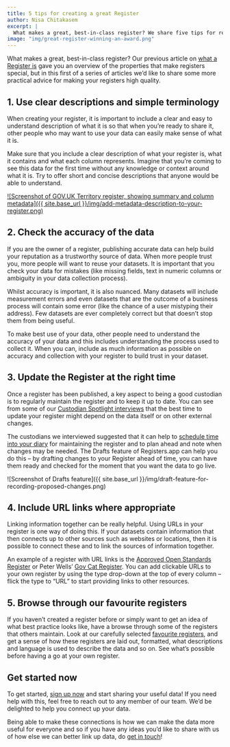 ```yaml
---
title: 5 tips for creating a great Register
author: Nisa Chitakasem
excerpt: |
  What makes a great, best-in-class register? We share five tips for register custodians on how to make their data high-quality, trustworthy and useful.
image: "img/great-register-winning-an-award.png"
---
```

What makes a great, best-in-class register? Our previous article on [what a Register is](https://registers.blog/what-is-a-register) gave you an overview of the properties that make registers special, but in this first of a series of articles we’d like to share some more practical advice for making your registers high quality.

## 1. Use clear descriptions and simple terminology
When creating your register, it is important to include a clear and easy to understand description of what it is so that when you’re ready to share it, other people who may want to use your data can easily make sense of what it is.

Make sure that you include a clear description of what your register is, what it contains and what each column represents. Imagine that you’re coming to see this data for the first time without any knowledge or context around what it is. Try to offer short and concise descriptions that anyone would be able to understand.

[![Screenshot of GOV.UK Territory register, showing summary and column metadata]({{ site.base_url }}/img/add-metadata-description-to-your-register.png)](https://registers.app/register/11:207)

## 2. Check the accuracy of the data
If you are the owner of a register, publishing accurate data can help build your reputation as a trustworthy source of data. When more people trust you, more people will want to reuse your datasets. It is important that you check your data for mistakes (like missing fields, text in numeric columns or ambiguity in your data collection process).

Whilst accuracy is important, it is also nuanced. Many datasets will include measurement errors and even datasets that are the outcome of a business process will contain some error (like the chance of a user mistyping their address). Few datasets are ever completely correct but that doesn’t stop them from being useful.

To make best use of your data, other people need to understand the accuracy of your data and this includes understanding the process used to collect it. When you can, include as much information as possible on accuracy and collection with your register to build trust in your dataset.

## 3. Update the Register at the right time
Once a register has been published, a key aspect to being a good custodian is to regularly maintain the register and to keep it up to date. You can see from some of our [Custodian Spotlight interviews](https://registers.blog/custodian-spotlight-mark-coram) that the best time to update your register might depend on the data itself or on other external changes.

The custodians we interviewed suggested that it can help to [schedule time into your diary](https://registers.blog/custodian-spotlight-gillian-hall) for maintaining the register and to plan ahead and note when changes may be needed. The Drafts feature of Registers.app can help you do this – by drafting changes to your Register ahead of time, you can have them ready and checked for the moment that you want the data to go live.

![Screenshot of Drafts feature]({{ site.base_url }}/img/draft-feature-for-recording-proposed-changes.png)

## 4. Include URL links where appropriate
Linking information together can be really helpful. Using URLs in your register is one way of doing this. If your datasets contain information that then connects up to other sources such as websites or locations, then it is possible to connect these and to link the sources of information together.

An example of a register with URL links is the [Approved Open Standards Register](https://registers.app/register/11:62) or Peter Wells’ [Gov Cat Register](https://registers.app/register/11:320). You can add clickable URLs to your own register by using the type drop-down at the top of every column – flick the type to “URL” to start providing links to other resources.

## 5. Browse through our favourite registers
If you haven’t created a register before or simply want to get an idea of what best practice looks like, have a browse through some of the registers that others maintain.  Look at our carefully selected [favourite registers](https://registers.app/explore), and get a sense of how these registers are laid out, formatted, what descriptions and language is used to describe the data and so on.  See what’s possible before having a go at your own register.

## Get started now
To get started, [sign up now](https://registers.app/) and start sharing your useful data! If you need help with this, feel free to reach out to any member of our team. We’d be delighted to help you connect up your data.

Being able to make these connections is how we can make the data more useful for everyone and so if you have any ideas you’d like to share with us of how else we can better link up data, do [get in touch](mailto:hello@register-dynamics.co.uk)!
